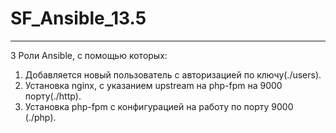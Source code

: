 # SF_Ansible_13.5
---
3 Роли Ansible, с помощью которых:
1. Добавляется новый пользователь с авторизацией по ключу(./users).
2. Установка nginx, с указанием upstream на php-fpm на 9000 порту(./http).
3. Установка php-fpm с конфигурацией на работу по порту 9000 (./php).
